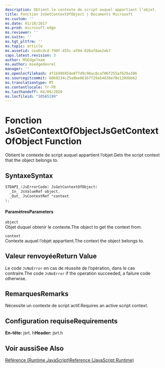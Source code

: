 ```yaml
---
description: Obtient le contexte de script auquel appartient l’objet.
title: Fonction JsGetContextOfObject | Documents Microsoft
ms.custom: ''
ms.date: 01/18/2017
ms.prod: microsoft-edge
ms.reviewer: ''
ms.suite: ''
ms.tgt_pltfrm: ''
ms.topic: article
ms.assetid: cea6cdcd-790f-455c-af04-026af8ae2eb7
caps.latest.revision: 3
author: MSEdgeTeam
ms.author: msedgedevrel
manager: ''
ms.openlocfilehash: 4f1b996954e877d9c98ac0caf06f255af629a386
ms.sourcegitcommit: 6860234c25a8be863b7f29a54838e78e120dbb62
ms.translationtype: MT
ms.contentlocale: fr-FR
ms.lasthandoff: 04/09/2020
ms.locfileid: "10565199"
---
```

# <span data-ttu-id="9f88b-103">Fonction JsGetContextOfObject</span><span class="sxs-lookup"><span data-stu-id="9f88b-103">JsGetContextOfObject Function</span></span>
<span data-ttu-id="9f88b-104">Obtient le contexte de script auquel appartient l’objet.</span><span class="sxs-lookup"><span data-stu-id="9f88b-104">Gets the script context that the object belongs to.</span></span>  
  
## <span data-ttu-id="9f88b-105">Syntaxe</span><span class="sxs-lookup"><span data-stu-id="9f88b-105">Syntax</span></span>  
  
```cpp  
STDAPI_(JsErrorCode) JsGetContextOfObject(  
  _In_ JsValueRef object,  
  _Out_ JsContextRef *context  
);  
```  
  
#### <span data-ttu-id="9f88b-106">Paramètres</span><span class="sxs-lookup"><span data-stu-id="9f88b-106">Parameters</span></span>  
 `object`  
 <span data-ttu-id="9f88b-107">Objet duquel obtenir le contexte.</span><span class="sxs-lookup"><span data-stu-id="9f88b-107">The object to get the context from.</span></span>  
  
 `context`  
 <span data-ttu-id="9f88b-108">Contexte auquel l’objet appartient.</span><span class="sxs-lookup"><span data-stu-id="9f88b-108">The context the object belongs to.</span></span>  
  
## <span data-ttu-id="9f88b-109">Valeur renvoyée</span><span class="sxs-lookup"><span data-stu-id="9f88b-109">Return Value</span></span>  
 <span data-ttu-id="9f88b-110">Le code `JsNoError` en cas de réussite de l’opération, dans le cas contraire.</span><span class="sxs-lookup"><span data-stu-id="9f88b-110">The code `JsNoError` if the operation succeeded, a failure code otherwise.</span></span>  
  
## <span data-ttu-id="9f88b-111">Remarques</span><span class="sxs-lookup"><span data-stu-id="9f88b-111">Remarks</span></span>  
 <span data-ttu-id="9f88b-112">Nécessite un contexte de script actif.</span><span class="sxs-lookup"><span data-stu-id="9f88b-112">Requires an active script context.</span></span>  
  
## <span data-ttu-id="9f88b-113">Configuration requise</span><span class="sxs-lookup"><span data-stu-id="9f88b-113">Requirements</span></span>  
 <span data-ttu-id="9f88b-114">**En-tête:** jsrt. h</span><span class="sxs-lookup"><span data-stu-id="9f88b-114">**Header:** jsrt.h</span></span>  
  
## <span data-ttu-id="9f88b-115">Voir aussi</span><span class="sxs-lookup"><span data-stu-id="9f88b-115">See Also</span></span>  
 [<span data-ttu-id="9f88b-116">Référence (Runtime JavaScript)</span><span class="sxs-lookup"><span data-stu-id="9f88b-116">Reference (JavaScript Runtime)</span></span>](../chakra-hosting/reference-javascript-runtime.md)